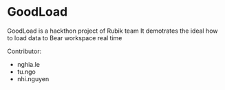 # GoodLoad

GoodLoad is a hackthon project of Rubik team
It demotrates the ideal how to load data to Bear workspace real time
 
Contributor:
* nghia.le
* tu.ngo
* nhi.nguyen
